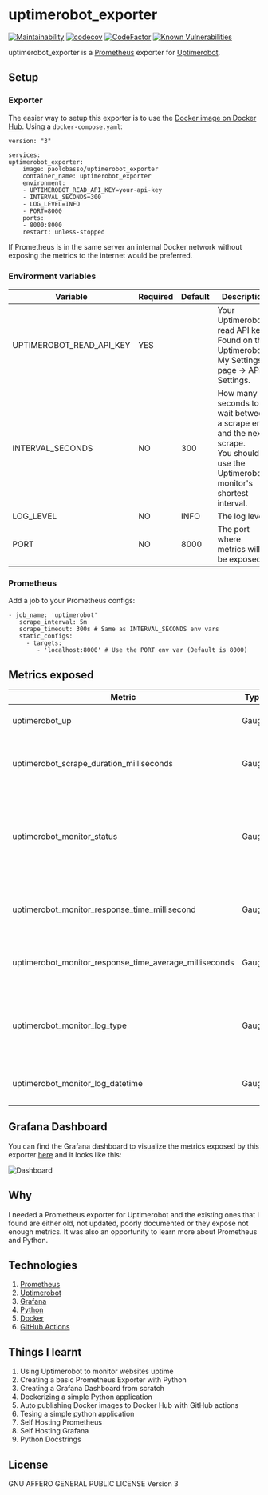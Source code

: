 # uptimerobot_exporter
[![Maintainability](https://api.codeclimate.com/v1/badges/0af5fa985013098bc87a/maintainability)](https://codeclimate.com/github/paolobasso99/uptimerobot_exporter/maintainability)
[![codecov](https://codecov.io/gh/paolobasso99/uptimerobot_exporter/branch/main/graph/badge.svg?token=T064WJMK3F)](https://codecov.io/gh/paolobasso99/uptimerobot_exporter/)
[![CodeFactor](https://www.codefactor.io/repository/github/paolobasso99/uptimerobot_exporter/badge)](https://www.codefactor.io/repository/github/paolobasso99/uptimerobot_exporter)
[![Known Vulnerabilities](https://snyk.io/test/github/paolobasso99/uptimerobot_exporter/badge.svg?targetFile=requirements.txt)](https://snyk.io/test/github/paolobasso99/uptimerobot_exporter?targetFile=requirements.txt)

uptimerobot_exporter is a [Prometheus](https://prometheus.io/) exporter for [Uptimerobot](https://uptimerobot.com/).

## Setup
### Exporter
The easier way to setup this exporter is to use the [Docker image on Docker Hub](https://hub.docker.com/r/paolobasso/uptimerobot_exporter).
Using a `docker-compose.yaml`:

    version: "3"

    services:
    uptimerobot_exporter:
        image: paolobasso/uptimerobot_exporter
        container_name: uptimerobot_exporter
        environment:
        - UPTIMEROBOT_READ_API_KEY=your-api-key
        - INTERVAL_SECONDS=300
        - LOG_LEVEL=INFO
        - PORT=8000
        ports:
        - 8000:8000
        restart: unless-stopped

If Prometheus is in the same server an internal Docker network without exposing the metrics to the internet would be preferred.

### Envirorment variables

| Variable                 | Required | Default | Description                                                                                                                       |
| ------------------------ | -------- | ------- | --------------------------------------------------------------------------------------------------------------------------------- |
| UPTIMEROBOT_READ_API_KEY | YES      |         | Your Uptimerobot read API key. Found on the Uptimerobot's  My Settings page -> API Settings.                                      |
| INTERVAL_SECONDS         | NO       | 300     | How many seconds to wait between a scrape end and the next scrape.<br>You should use the Uptimerobot monitor's shortest interval. |
| LOG_LEVEL                | NO       | INFO    | The log level.                                                                                                                    |
| PORT                     | NO       | 8000    | The port where metrics will be exposed                                                                                            |

### Prometheus
Add a job to your Prometheus configs:

    - job_name: 'uptimerobot'
       scrape_interval: 5m
       scrape_timeout: 300s # Same as INTERVAL_SECONDS env vars
       static_configs:
         - targets: 
            - 'localhost:8000' # Use the PORT env var (Default is 8000)

## Metrics exposed
| Metric                                                 | Type  | Labels                                 | Description                                                                          |
| ------------------------------------------------------ | ----- | -------------------------------------- | ------------------------------------------------------------------------------------ |
| uptimerobot_up                                         | Gauge |                                        | The last scrape was successful                                                       |
| uptimerobot_scrape_duration_milliseconds               | Gauge |                                        | The duration of the last scrape in seconds                                           |
| uptimerobot_monitor_status                             | Gauge | id, url, name, type            | Status of the monitor: 0 = paused, 1 = not checked, 2 = up, 8 = seems down, 9 = down |
| uptimerobot_monitor_response_time_millisecond          | Gauge | id, url, name, type, status  | Last response time of the monitor in milliseconds                                    |
| uptimerobot_monitor_response_time_average_milliseconds | Gauge | id, url, name, type            | Average response time of the monitor in milliseconds                                 |
| uptimerobot_monitor_log_type                           | Gauge | id, url, name, type            | Last log type of the monitor: 1 = down, 2 = up, 98 = started, 99 = paused            |
| uptimerobot_monitor_log_datetime                       | Gauge | id, url, name, type, logtype | Last log of the monitor datetime                                                     |


## Grafana Dashboard
You can find the Grafana dashboard to visualize the metrics exposed by this exporter [here]([https://to-be-defined/](https://github.com/paolobasso99/uptimerobot_exporter/blob/main/dashboard/dashboard.json?raw=true)) and it looks like this:

![Dashboard](https://github.com/paolobasso99/uptimerobot_exporter/blob/main/dashboard/dashboard.png?raw=true)

## Why 
I needed a Prometheus exporter for Uptimerobot and the existing ones that I found are either old, not updated, poorly documented or they expose not enough metrics. It was also an opportunity to learn more about Prometheus and Python.

## Technologies
1. [Prometheus](https://prometheus.io/)
2. [Uptimerobot](https://uptimerobot.com/)
3. [Grafana](https://grafana.com/)
4. [Python](https://www.python.org/)
5. [Docker](https://www.docker.com/)
6. [GitHub Actions](https://github.com/features/actions)

## Things I learnt
1. Using Uptimerobot to monitor websites uptime
2. Creating a basic Prometheus Exporter with Python
3. Creating a Grafana Dashboard from scratch
4. Dockerizing a simple Python application
5. Auto publishing Docker images to Docker Hub with GitHub actions
6. Tesing a simple python application
7. Self Hosting Prometheus
8. Self Hosting Grafana
9. Python Docstrings

## License
GNU AFFERO GENERAL PUBLIC LICENSE Version 3